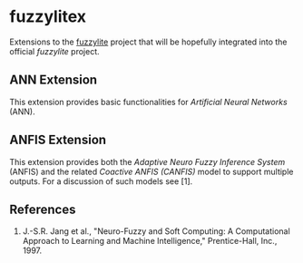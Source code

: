 # fuzzylitex

Extensions to the [fuzzylite](http://www.fuzzylite.com) project that will be hopefully integrated into the official *fuzzylite* project.


## ANN Extension

This extension provides basic functionalities for *Artificial Neural Networks* (ANN).


## ANFIS Extension

This extension provides both the *Adaptive Neuro Fuzzy Inference System* (ANFIS) and the related *Coactive ANFIS (CANFIS)* model to support multiple outputs.
For a discussion of such models see [1].


## References

1. J.-S.R. Jang et al., "Neuro-Fuzzy and Soft Computing: A Computational Approach to Learning and Machine Intelligence," Prentice-Hall, Inc., 1997.
